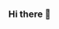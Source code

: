 ### Hi there 👋

<!-- ![kid-116's GitHub Stats](https://github-readme-stats.vercel.app/api?username=kid-116&show_icons=true&theme=dracula) -->

